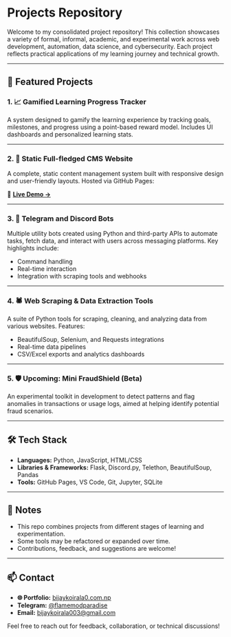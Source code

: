 # Projects Repository

Welcome to my consolidated project repository! This collection showcases a variety of formal, informal, academic, and experimental work across web development, automation, data science, and cybersecurity. Each project reflects practical applications of my learning journey and technical growth.

---

## 🚀 Featured Projects

### 1. 📈 Gamified Learning Progress Tracker
A system designed to gamify the learning experience by tracking goals, milestones, and progress using a point-based reward model. Includes UI dashboards and personalized learning stats.

---

### 2. 🧱 Static Full-fledged CMS Website
A complete, static content management system built with responsive design and user-friendly layouts. Hosted via GitHub Pages:

🔗 **[Live Demo →](https://flamemodparadise.github.io/My-Site/)**

---

### 3. 🤖 Telegram and Discord Bots
Multiple utility bots created using Python and third-party APIs to automate tasks, fetch data, and interact with users across messaging platforms. Key highlights include:
- Command handling
- Real-time interaction
- Integration with scraping tools and webhooks

---

### 4. 🕷️ Web Scraping & Data Extraction Tools
A suite of Python tools for scraping, cleaning, and analyzing data from various websites. Features:
- BeautifulSoup, Selenium, and Requests integrations
- Real-time data pipelines
- CSV/Excel exports and analytics dashboards

---

### 5. 🛡️ Upcoming: Mini FraudShield (Beta)
An experimental toolkit in development to detect patterns and flag anomalies in transactions or usage logs, aimed at helping identify potential fraud scenarios.

---

## 🛠 Tech Stack
- **Languages:** Python, JavaScript, HTML/CSS
- **Libraries & Frameworks:** Flask, Discord.py, Telethon, BeautifulSoup, Pandas
- **Tools:** GitHub Pages, VS Code, Git, Jupyter, SQLite

---

## 📌 Notes
- This repo combines projects from different stages of learning and experimentation.
- Some tools may be refactored or expanded over time.
- Contributions, feedback, and suggestions are welcome!

---

## 📫 Contact

- **🌐 Portfolio:** [bijaykoirala0.com.np](https://bijaykoirala0.com.np)  
- **Telegram:** [@flamemodparadise](https://t.me/flamemodparadise)  
- **Email:** bijaykoirala003@gmail.com

Feel free to reach out for feedback, collaboration, or technical discussions!
